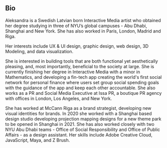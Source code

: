 ## Bio


Aleksandra is a Swedish Latvian born Interactive Media artist who obtained her degree studying in three of NYU’s global campuses - Abu Dhabi, Shanghai and New York. She has also worked in Paris, London, Madrid and Riga.


Her interests include UX & UI design, graphic design, web design, 3D Modeling, and data visualization. 


She is interested in building tools that are both functional yet aesthetically pleasing, and, most importantly, beneficial to the society at large. She is currently finishing her degree in Interactive Media with a minor in Mathematics, and developing a fin-tech app creating the world's first social network for personal finance where users set group social spending goals with the guidance of the app and keep each other accountable. She also works as a PR and Social Media Executive at Issa PR, a boutique PR agency with offices in London, Los Angeles, and New York.


She has worked at McCann Riga as a brand strategist, developing new visual identities for brands. In 2020 she worked with a Shanghai based design studio developing projection mapping designs for a new theme park to be opened in Shanghai in 2021. She has also worked closely with two NYU Abu Dhabi teams - Office of Social Responsibility and Office of Public Affairs - as a design assistant. Her skills include Adobe Creative Cloud, JavaScript, Maya, and Z Brush. 
